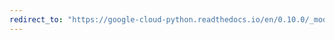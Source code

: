 ```yaml
---
redirect_to: "https://google-cloud-python.readthedocs.io/en/0.10.0/_modules/gcloud/bigquery/dataset.html"
---
```

